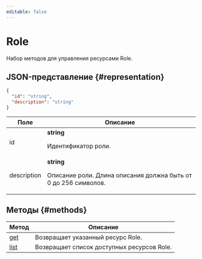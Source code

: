 ```yaml
---
editable: false
---
```


# Role
Набор методов для управления ресурсами Role.
## JSON-представление {#representation}
```json 
{
  "id": "string",
  "description": "string"
}
```
 
Поле | Описание
--- | ---
id | **string**<br><p>Идентификатор роли.</p> 
description | **string**<br><p>Описание роли. Длина описания должна быть от 0 до 256 символов.</p> 

## Методы {#methods}
Метод | Описание
--- | ---
[get](get.md) | Возвращает указанный ресурс Role.
[list](list.md) | Возвращает список доступных ресурсов Role.